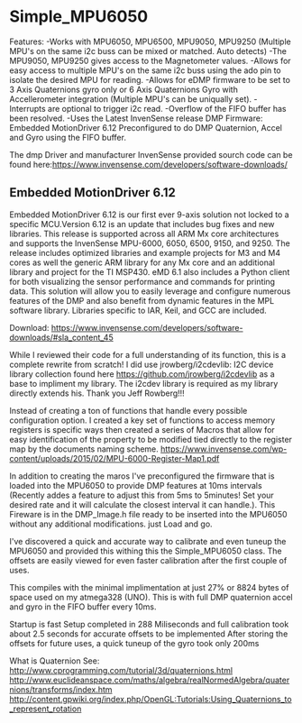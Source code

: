 # Simple_MPU6050

Features:
-Works with MPU6050, MPU6500, MPU9050, MPU9250 (Multiple MPU's on the same i2c buss can be mixed or matched. Auto detects)
-The MPU9050, MPU9250 gives access to the Magnetometer values.
-Allows for easy access to multiple MPU's on the same i2c buss using the ado pin to isolate the desired MPU for reading.
-Allows for eDMP firmware to be set to 3 Axis Quaternions gyro only or 6 Axis Quaternions Gyro with Accellerometer integration (Multiple MPU's can be uniqually set).
-Interrupts are optional to trigger i2c read.
-Overflow of the FIFO buffer has been resolved.
-Uses the Latest  InvenSense release DMP Firmware: Embedded MotionDriver 6.12 Preconfigured to do DMP Quaternion, Accel and Gyro using the FIFO buffer.

The dmp Driver and manufacturer InvenSense provided sourch code can be found here:https://www.invensense.com/developers/software-downloads/

## Embedded MotionDriver 6.12

Embedded MotionDriver 6.12 is our first ever 9-axis solution not locked to a specific MCU.Version 6.12 is an update that includes bug fixes and new libraries. This release is supported across all ARM Mx core architectures and supports the InvenSense MPU-6000, 6050, 6500, 9150, and 9250. The release includes optimized libraries and example projects for M3 and M4 cores as well the generic ARM library for any Mx core and an additional library and project for the TI MSP430. eMD 6.1 also includes a Python client for both visualizing the sensor performance and commands for printing data. This solution will allow you to easily leverage and configure numerous features of the DMP and also benefit from dynamic features in the MPL software library. Libraries specific to IAR, Keil, and GCC are included.

Download: https://www.invensense.com/developers/software-downloads/#sla_content_45

While I reviewed their code for a full understanding of its function, this is a complete rewrite from scratch! I did use jrowberg/i2cdevlib: I2C device library collection found here https://github.com/jrowberg/i2cdevlib as a base to impliment my library. The i2cdev library is required as my library directly extends his. Thank you Jeff Rowberg!!!

Instead of creating a ton of functions that handle every possible configuration option. I created a key set of functions to access memory registers is specific ways then created a series of Macros that allow for easy identification of the property to be modified tied directly to the register map by the documents naming scheme.
https://www.invensense.com/wp-content/uploads/2015/02/MPU-6000-Register-Map1.pdf

In addition to creating the maros I've preconfigured the firmware that is loaded into the MPU6050 to provide DMP features at 10ms intervals (Recently addes a feature to adjust this from 5ms to 5minutes! Set your desired rate and it will calculate the closest interval it can handle.). This Fireware is in the DMP_Image.h file ready to be inserted into the MPU6050 without any additional modifications.
just Load and go.

I've discovered a quick and accurate way to calibrate and even tuneup the MPU6050 and provided this withing this the Simple_MPU6050 class. The offsets are easily viewed for even faster calibration after the first couple of uses.

This compiles with the minimal implimentation at just 27% or 8824 bytes of space used on my atmega328 (UNO). This is with full DMP quaternion accel and gyro in the FIFO buffer every 10ms.

Startup is fast Setup completed in 288 Miliseconds and full calibration took about 2.5 seconds for accurate offsets to be implemented
After storing the offsets for future uses, a quick tuneup of the gyro took only 200ms

What is Quaternion See: 
http://www.cprogramming.com/tutorial/3d/quaternions.html
http://www.euclideanspace.com/maths/algebra/realNormedAlgebra/quaternions/transforms/index.htm
http://content.gpwiki.org/index.php/OpenGL:Tutorials:Using_Quaternions_to_represent_rotation
